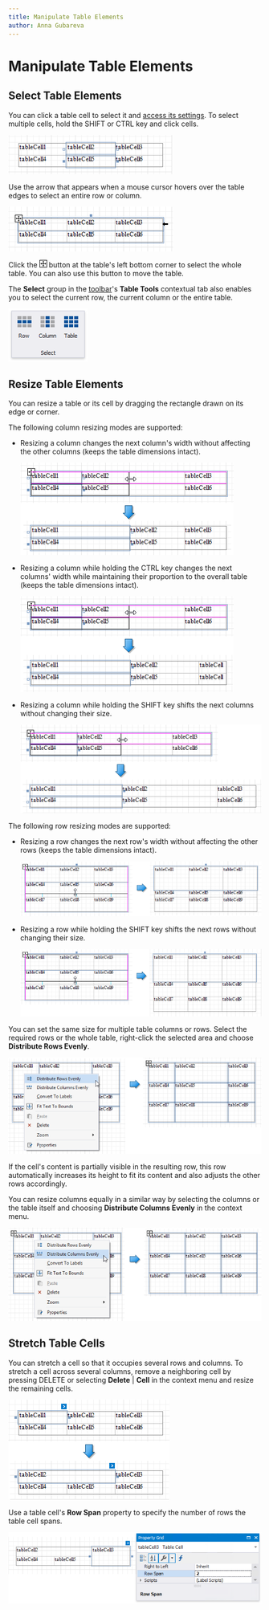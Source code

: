 ```yaml
---
title: Manipulate Table Elements
author: Anna Gubareva
---
```

# Manipulate Table Elements

## Select Table Elements
You can click a table cell to select it and [access its settings](../manipulate-report-elements/select-report-elements-and-access-their-settings.md). To select multiple cells, hold the SHIFT or CTRL key and click cells.

![](../../../../../images/eurd-win-table-control-multiple-selected-cells.png)

Use the arrow that appears when a mouse cursor hovers over the table edges to select an entire row or column.

![](../../../../../images/eurd-win-table-control-select-rows-and-columns.png)

Click the ![](../../../../../images/eurd-win-table-control-select-table-button.png) button at the table's left bottom corner to select the whole table. You can also use this button to move the table.

The **Select** group in the [toolbar](../../report-designer-tools/toolbar.md)'s **Table Tools** contextual tab also enables you to select the current row, the current column or the entire table.

![](../../../../../images/eurd-win-table-select-toolbar-group.png)


## Resize Table Elements
You can resize a table or its cell by dragging the rectangle drawn on its edge or corner. 

The following column resizing modes are supported:

* Resizing a column changes the next column's width without affecting the other columns (keeps the table dimensions intact).
	
	![](../../../../../images/eurd-win-table-control-column-resizing.png)

* Resizing a column while holding the CTRL key changes the next columns' width while maintaining their proportion to the overall table (keeps the table dimensions intact).
	
	![](../../../../../images/eurd-win-table-control-column-resizing-with-ctrl.png)

* Resizing a column while holding the SHIFT key shifts the next columns without changing their size.
	
	![](../../../../../images/eurd-win-table-control-column-resizing-with-shift.png)

The following row resizing modes are supported:

* Resizing a row changes the next row's width without affecting the other rows (keeps the table dimensions intact).
	
	![](../../../../../images/eurd-win-table-control-row-resizing.png)

* Resizing a row while holding the SHIFT key shifts the next rows without changing their size.
	
	![](../../../../../images/eurd-win-table-control-row-resizing-with-shift.png)

You can set the same size for multiple table columns or rows. Select the required rows or the whole table, right-click the selected area and choose **Distribute Rows Evenly**.

![](../../../../../images/eurd-win-table-control-distribute-rows-evenly.png)

If the cell's content is partially visible in the resulting row, this row automatically increases its height to fit its content and also adjusts the other rows accordingly.

You can resize columns equally in a similar way by selecting the columns or the table itself and choosing **Distribute Columns Evenly** in the context menu.

![](../../../../../images/eurd-win-table-control-distribute-columns-evenly.png)

## Stretch Table Cells
You can stretch a cell so that it occupies several rows and columns. To stretch a cell across several columns, remove a neighboring cell by pressing DELETE or selecting **Delete** | **Cell** in the context menu and resize the remaining cells.

![](../../../../../images/eurd-win-table-control-cell-column-span.png)

Use a table cell's **Row Span** property to specify the number of rows the table cell spans.

![](../../../../../images/eurd-win-table-control-cell-rows-span.png)